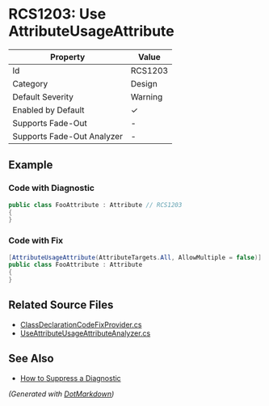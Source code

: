 # RCS1203: Use AttributeUsageAttribute

| Property                    | Value    |
| --------------------------- | -------- |
| Id                          | RCS1203  |
| Category                    | Design   |
| Default Severity            | Warning  |
| Enabled by Default          | &#x2713; |
| Supports Fade\-Out          | \-       |
| Supports Fade\-Out Analyzer | \-       |

## Example

### Code with Diagnostic

```csharp
public class FooAttribute : Attribute // RCS1203
{
}
```

### Code with Fix

```csharp
[AttributeUsageAttribute(AttributeTargets.All, AllowMultiple = false)]
public class FooAttribute : Attribute
{
}
```

## Related Source Files

* [ClassDeclarationCodeFixProvider.cs](../../src/Analyzers.CodeFixes/CSharp/CodeFixes/ClassDeclarationCodeFixProvider.cs)
* [UseAttributeUsageAttributeAnalyzer.cs](../../src/Analyzers/CSharp/Analysis/UseAttributeUsageAttributeAnalyzer.cs)

## See Also

* [How to Suppress a Diagnostic](../HowToConfigureAnalyzers.md#how-to-suppress-a-diagnostic)

*\(Generated with [DotMarkdown](http://github.com/JosefPihrt/DotMarkdown)\)*